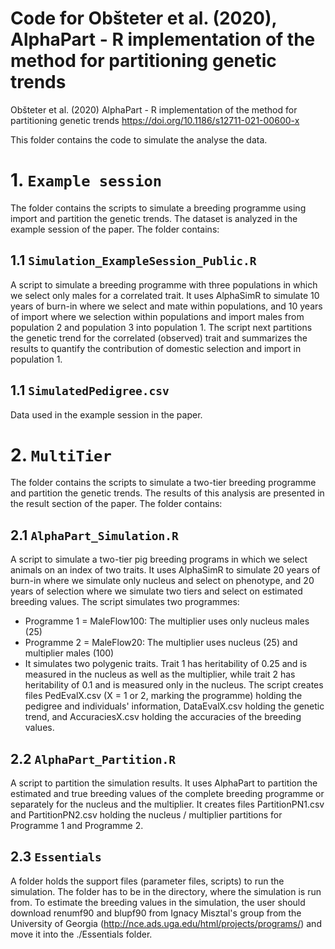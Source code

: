 # Code for Obšteter et al. (2020), AlphaPart - R implementation of the method for partitioning genetic trends

Obšteter et al. (2020) AlphaPart - R implementation of the method for partitioning genetic trends
https://doi.org/10.1186/s12711-021-00600-x

This folder contains the code to simulate the analyse the data.

# 1. `Example session`
The folder contains the scripts to simulate a breeding programme using import and partition the genetic trends. The dataset is analyzed in the example session of the paper. The folder contains:

## 1.1 `Simulation_ExampleSession_Public.R`
A script to simulate a breeding programme with three populations in which we select only males for a correlated trait. It uses AlphaSimR to simulate 10 years of burn-in where we select and mate within populations, and 10 years of import where we selection within populations and import males from population 2 and population 3 into population 1. The script next partitions the genetic trend for the correlated (observed) trait and summarizes the results to quantify the contribution of domestic selection and import in population 1.

## 1.1 `SimulatedPedigree.csv`
Data used in the example session in the paper.

# 2. `MultiTier`
The folder contains the scripts to simulate a two-tier breeding programme and partition the genetic trends. The results of this analysis are presented in the result section of the paper. The folder contains:

## 2.1  `AlphaPart_Simulation.R` 
A script to simulate a two-tier pig breeding programs in which we select animals on an index of two traits. It uses AlphaSimR to simulate 20 years of burn-in where we simulate only nucleus and select on phenotype, and 20 years of selection where we simulate two tiers and select on estimated breeding values. The script simulates two programmes:

*   Programme 1 = MaleFlow100: The multiplier uses only nucleus males (25)
*   Programme 2 = MaleFlow20: The multiplier uses nucleus (25) and multiplier males (100)
*   It simulates two polygenic traits. Trait 1 has heritability of 0.25 and is measured in the nucleus as well as the multiplier, while trait 2 has heritability of 0.1 and is measured only in the nucleus. The script creates files PedEvalX.csv (X = 1 or 2, marking the programme) holding the pedigree and individuals' information, DataEvalX.csv holding the genetic trend, and AccuraciesX.csv holding the accuracies of the breeding values.


## 2.2  `AlphaPart_Partition.R` 
A script to partition the simulation results. It uses AlphaPart to partition the estimated and true breeding values of the complete breeding programme or separately for the nucleus and the multiplier. It creates files PartitionPN1.csv and PartitionPN2.csv holding the nucleus / multiplier partitions for Programme 1 and Programme 2.

## 2.3  `Essentials` 
A folder holds the support files (parameter files, scripts) to run the simulation. The folder has to be in the directory, where the simulation is run from. To estimate the breeding values in the simulation, the user should download renumf90 and blupf90 from Ignacy Misztal's group from the University of Georgia (http://nce.ads.uga.edu/html/projects/programs/) and move it into the ./Essentials folder.
